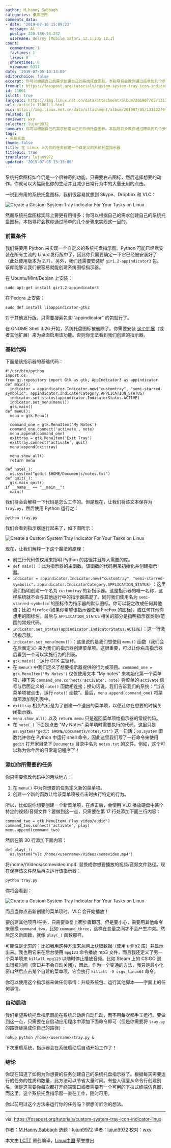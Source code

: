 ```yaml
---
author: M.hanny Sabbagh
categories: 桌面应用
comments_data:
- date: '2019-07-16 15:09:23'
  message: Al
  postip: 220.188.54.232
  username: delrey [Mobile Safari 12.1|iOS 12.3]
count:
  commentnum: 1
  favtimes: 1
  likes: 0
  sharetimes: 0
  viewnum: 6317
date: '2019-07-05 13:13:00'
editorchoice: false
excerpt: 你可以根据自己的需求创建自己的系统托盘图标。本指导将会教你通过简单的几个步骤来实现这一目的。
fromurl: https://fosspost.org/tutorials/custom-system-tray-icon-indicator-linux
id: 11061
islctt: true
largepic: https://img.linux.net.cn/data/attachment/album/201907/05/131332f9fgya2nzp74af72.png
url: /article-11061-1.html
pic: https://img.linux.net.cn/data/attachment/album/201907/05/131332f9fgya2nzp74af72.png.thumb.jpg
related: []
reviewer: wxy
selector: lujun9972
summary: 你可以根据自己的需求创建自己的系统托盘图标。本指导将会教你通过简单的几个步骤来实现这一目的。
tags:
- 系统托盘
thumb: false
title: 在 Linux 上为你的任务创建一个自定义的系统托盘指示器
titlepic: true
translator: lujun9972
updated: '2019-07-05 13:13:00'
---
```


系统托盘图标如今仍是一个很神奇的功能。只需要右击图标，然后选择想要的动作，你就可以大幅简化你的生活并且减少日常行为中的大量无用的点击。


一说到有用的系统托盘图标，我们很容易就想到 Skype、Dropbox 和 VLC：


![Create a Custom System Tray Indicator For Your Tasks on Linux](/data/attachment/album/201907/05/131332f9fgya2nzp74af72.png "Create a Custom System Tray Indicator For Your Tasks on Linux 12")


然而系统托盘图标实际上要更有用得多；你可以根据自己的需求创建自己的系统托盘图标。本指导将会教你通过简单的几个步骤来实现这一目的。


### 前置条件


我们将要用 Python 来实现一个自定义的系统托盘指示器。Python 可能已经默安装在所有主流的 Linux 发行版中了，因此你只需要确定一下它已经被安装好了（此处使用版本为 2.7）。另外，我们还需要安装好 `gir1.2-appindicator3` 包。该库能够让我们很容易就能创建系统图标指示器。


在 Ubuntu/Mint/Debian 上安装：



```
sudo apt-get install gir1.2-appindicator3
```

在 Fedora 上安装：



```
sudo dnf install libappindicator-gtk3
```

对于其他发行版，只需要搜索包含 “appindicator” 的包就行了。


在 GNOME Shell 3.26 开始，系统托盘图标被删除了。你需要安装 [这个扩展](https://extensions.gnome.org/extension/1031/topicons/)（或者其他扩展）来为桌面启用该功能。否则你无法看到我们创建的指示器。


### 基础代码


下面是该指示器的基础代码：



```
#!/usr/bin/python
import os
from gi.repository import Gtk as gtk, AppIndicator3 as appindicator
def main():
  indicator = appindicator.Indicator.new("customtray", "semi-starred-symbolic", appindicator.IndicatorCategory.APPLICATION_STATUS)
  indicator.set_status(appindicator.IndicatorStatus.ACTIVE)
  indicator.set_menu(menu())
  gtk.main()
def menu():
  menu = gtk.Menu()
  
  command_one = gtk.MenuItem('My Notes')
  command_one.connect('activate', note)
  menu.append(command_one)
  exittray = gtk.MenuItem('Exit Tray')
  exittray.connect('activate', quit)
  menu.append(exittray)
  
  menu.show_all()
  return menu
  
def note(_):
  os.system("gedit $HOME/Documents/notes.txt")
def quit(_):
  gtk.main_quit()
if __name__ == "__main__":
  main()
```

我们待会会解释一下代码是怎么工作的。但是现在，让我们将该文本保存为 `tray.py`，然后使用 Python 运行之：



```
python tray.py
```

我们会看到指示器运行起来了，如下图所示：


![Create a Custom System Tray Indicator For Your Tasks on Linux](/data/attachment/album/201907/05/131333vy6dr5rgzcdyrryv.png "Create a Custom System Tray Indicator For Your Tasks on Linux 14")


现在，让我们解释一下这个魔法的原理：


* 前三行代码仅仅用来指明 Python 的路径并且导入需要的库。
* `def main()` ：此为指示器的主函数。该函数的代码用来初始化并创建指示器。
* `indicator = appindicator.Indicator.new("customtray"，"semi-starred-symbolic"，appindicator.IndicatorCategory.APPLICATION_STATUS)` ：这里我们指明创建一个名为 `customtray` 的新指示器。这是指示器的唯一名称，这样系统就不会与其他运行中的指示器搞混了。同时我们使用名为 `semi-starred-symbolic` 的图标作为指示器的默认图标。你可以将之改成任何其他值；比如 `firefox` (如果你希望该指示器使用 FireFox 的图标)，或任何其他你想用的图标名。最后与 `APPLICATION_STATUS` 相关的部分是指明指示器类别/范围的常规代码。
* `indicator.set_status(appindicator.IndicatorStatus.ACTIVE)`：这一行激活指示器。
* `indicator.set_menu(menu())`：这里说的是我们想使用 `menu()` 函数（我们会在后面定义) 来为我们的指示器创建菜单项。这很重要，可以让你右击指示器后看到一个可以实施行为的列表。
* `gtk.main()`：运行 GTK 主循环。
* 在 `menu()` 中我们定义了想要指示器提供的行为或项目。`command_one = gtk.MenuItem('My Notes')` 仅仅使用文本 “My notes” 来初始化第一个菜单项，接下来 `command_one.connect('activate'，note)` 将菜单的 `activate` 信号与后面定义的 `note()` 函数相连接；换句话说，我们告诉我们的系统：“当该菜单项被点击，运行 `note()` 函数”。最后，`menu.append(command_one)` 将菜单项添加到列表中。
* `exittray` 相关的行是为了创建一个退出的菜单项，以便让你在想要的时候关闭指示器。
* `menu.show_all()` 以及 `return menu` 只是返回菜单项给指示器的常规代码。
* 在 `note(_)` 下面是点击 “My Notes” 菜单项时需要执行的代码。这里只是 `os.system("gedit $HOME/Documents/notes.txt")` 这一句话；`os.system` 函数允许你在 Python 中运行 shell 命令，因此这里我们写了一行命令来使用 `gedit` 打开家目录下 `Documents` 目录中名为 `notes.txt` 的文件。例如，这个可以称为你今后的日常笔记程序了！


### 添加你所需要的任务


你只需要修改代码中的两块地方：


1. 在 `menu()` 中为你想要的任务定义新的菜单项。
2. 创建一个新的函数让给该菜单项被点击时执行特定的行为。


所以，比如说你想要创建一个新菜单项，在点击后，会使用 VLC 播放硬盘中某个特定的视频/音频文件？要做到这一点，只需要在第 17 行处添加下面三行内容：



```
command_two = gtk.MenuItem('Play video/audio')
command_two.connect('activate', play)
menu.append(command_two)
```

然后在第 30 行添加下面内容：



```
def play(_):
  os.system("vlc /home/<username>/Videos/somevideo.mp4")
```

将/home//Videos/somevideo.mp4` 替换成你想要播放的视频/音频文件路径。现在保存该文件然后再次运行该指示器：



```
python tray.py
```

你将会看到：


![Create a Custom System Tray Indicator For Your Tasks on Linux](/data/attachment/album/201907/05/131335jeza5mv5i1yumers.png "Create a Custom System Tray Indicator For Your Tasks on Linux 16")


而且当你点击新创建的菜单项时，VLC 会开始播放！


要创建其他项目/任务，只需要重复上面步骤即可。但是要小心，需要用其他命令来替换 `command_two`，比如 `command_three`，这样在变量之间才不会产生冲突。然后定义新函数，就像 `play(_)` 函数那样。


可能性是无穷的；比如我用这种方法来从网上获取数据（使用 urllib2 库）并显示出来。我也用它来在后台使用 `mpg123` 命令播放 mp3 文件，而且我还定义了另一个菜单项来 `killall mpg123` 以随时停止播放音频。比如 Steam 上的 CS:GO 退出很费时间（窗口并不会自动关闭），因此，作为一个变通的方法，我只是最小化窗口然后点击某个自建的菜单项，它会执行 `killall -9 csgo_linux64` 命令。


你可以使用这个指示器来做任何事情：升级系统包、运行其他脚本——字面上的任何事情。


### 自动启动


我们希望系统托盘指示器能在系统启动后自动启动，而不用每次都手工运行。要做到这一点，只需要在自启动应用程序中添加下面命令即可（但是你需要将 `tray.py` 的路径替换成你自己的路径）:



```
nohup python /home/<username>/tray.py &
```

下次重启系统，指示器会在系统启动后自动开始工作了！


### 结论


你现在知道了如何为你想要的任务创建自己的系统托盘指示器了。根据每天需要运行的任务的性质和数量，此方法可以节省大量时间。有些人偏爱从命令行创建别名，但是这需要你每次都打开终端窗口或者需要有一个可用的下拉式终端仿真器，而这里，这个系统托盘指示器一直在工作，随时可用。


你以前用过这个方法来运行你的任务吗？很想听听你的想法。




---


via: <https://fosspost.org/tutorials/custom-system-tray-icon-indicator-linux>


作者：[M.Hanny Sabbagh](https://fosspost.org/author/mhsabbagh) 选题：[lujun9972](https://github.com/lujun9972) 译者：[lujun9972](https://github.com/lujun9972) 校对：[wxy](https://github.com/wxy)


本文由 [LCTT](https://github.com/LCTT/TranslateProject) 原创编译，[Linux中国](https://linux.cn/) 荣誉推出